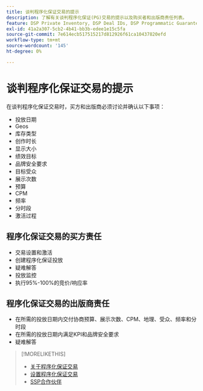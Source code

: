 ```yaml
---
title: 谈判程序化保证交易的提示
description: 了解有关谈判程序化保证(PG)交易的提示以及购买者和出版商责任列表。
feature: DSP Private Inventory, DSP Deal IDs, DSP Programmatic Guaranteed Deals
exl-id: 41a2a307-5cb2-4b41-bb3b-edee1e15c5fa
source-git-commit: 7e614ecb517515217d812926f61ca10437820efd
workflow-type: tm+mt
source-wordcount: '145'
ht-degree: 0%

---
```


# 谈判程序化保证交易的提示

在谈判程序化保证交易时，买方和出版商必须讨论并确认以下事项：

* 投放日期
* Geos
* 库存类型
* 创作时长
* 显示大小
* 绩效目标
* 品牌安全要求
* 目标受众
* 展示次数
* 预算
* CPM
* 频率
* 分时段
* 激活过程

## 程序化保证交易的买方责任

* 交易设置和激活
* 创建程序化保证投放
* 疑难解答
* 投放监控
* 执行95%-100%的竞价/响应率

## 程序化保证交易的出版商责任

* 在所需的投放日期内交付协商预算、展示次数、CPM、地理、受众、频率和分时段
* 在所需的投放日期内满足KPI和品牌安全要求
* 疑难解答

>[!MORELIKETHIS]
>
>* [关于程序化保证交易](programmatic-guaranteed-about.md)
>* [设置程序化保证交易](programmatic-guaranteed-set-up.md)
>* [SSP合作伙伴](ssp-partners.md)

